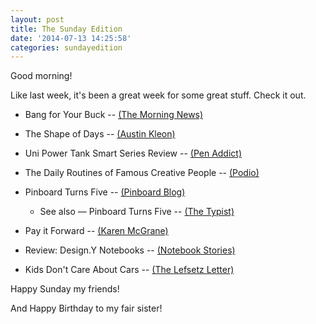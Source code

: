 ```yaml
---
layout: post
title: The Sunday Edition
date: '2014-07-13 14:25:58'
categories: sundayedition
---
```


Good morning!

Like last week, it's been a great week for some great stuff. Check it out.

* Bang for Your Buck -- [(The Morning News)](http://www.themorningnews.org/article/bang-for-your-buck)

* The Shape of Days -- [(Austin Kleon)](http://austinkleon.com/2014/07/09/the-shape-of-days/)

* Uni Power Tank Smart Series Review -- [(Pen Addict)](http://www.penaddict.com/blog/2014/7/9/uni-power-tank-smart-series-review)

* The Daily Routines of Famous Creative People -- [(Podio)](https://podio.com/site/creative-routines)

* Pinboard Turns Five -- [(Pinboard Blog)](https://blog.pinboard.in/2014/07/pinboard_turns_five/)
	* See also — Pinboard Turns Five -- [(The Typist)](http://thetypist.com/488/pinboard-turns-five/)
    

* Pay it Forward -- [(Karen McGrane)](https://medium.com/@karenmcgrane/pay-it-forward-b5ca623a6b7e)

* Review: Design.Y Notebooks -- [(Notebook Stories)](http://www.notebookstories.com/2014/07/07/review-design-y-notebooks/)

* Kids Don't Care About Cars -- [(The Lefsetz Letter)](http://lefsetz.com/wordpress/index.php/archives/2014/07/05/kids-dont-care-cars/)

Happy Sunday my friends!

And Happy Birthday to my fair sister!